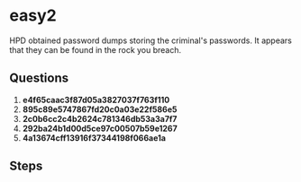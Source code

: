 # easy2
HPD obtained password dumps storing the criminal's passwords. It appears that they can be found in the rock you breach.

## Questions
1. **e4f65caac3f87d05a3827037f763f110**
2. **895c89e5747867fd20c0a03e22f586e5**
3. **2c0b6cc2c4b2624c781346db53a3a7f7**
4. **292ba24b1d00d5ce97c00507b59e1267**
5. **4a13674cff13916f37344198f066ae1a**

## Steps
